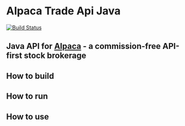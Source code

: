 Alpaca Trade Api Java
=====================
[![Build Status](https://travis-ci.org/maseev/alpaca-trade-api-java.svg?branch=master)](https://travis-ci.org/maseev/alpaca-trade-api-java)

Java API for [Alpaca](https://alpaca.markets) - a commission-free API-first stock brokerage
-------------------------------------------------------------------------------------------

How to build
------------

How to run
----------

How to use
----------